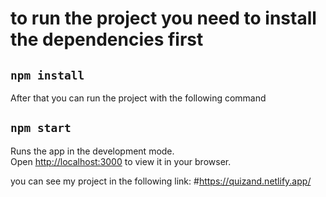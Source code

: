 # to run the project you need to install the dependencies first

## `npm install`

After that you can run the project with the following command

## `npm start`

Runs the app in the development mode.\
Open [http://localhost:3000](http://localhost:3000) to view it in your browser.

you can see my project in the following link:
#https://quizand.netlify.app/
